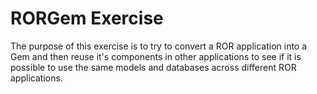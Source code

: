 # RORGem Exercise 

The purpose of this exercise is to try to convert a ROR application into a Gem and then reuse it's components in other
applications to see if it is possible to use the same models and databases across different ROR applications. 
